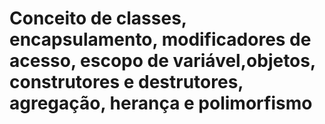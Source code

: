 # Conceito de classes, encapsulamento, modificadores de acesso, escopo de variável,objetos, construtores e destrutores, agregação, herança e polimorfismo